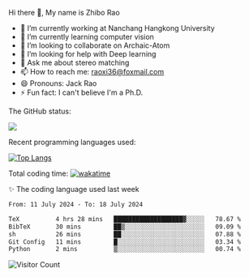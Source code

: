 Hi there 👋, My name is Zhibo Rao
- 🔭 I’m currently working at Nanchang Hangkong University
- 🌱 I’m currently learning computer vision
- 👯 I’m looking to collaborate on Archaic-Atom
- 🤔 I’m looking for help with Deep learning
- 💬 Ask me about stereo matching
- 📫 How to reach me: raoxi36@foxmail.com
- 😄 Pronouns: Jack Rao
- ⚡ Fun fact: I can't believe I'm a Ph.D.

The GitHub status:

![](https://github-readme-stats.vercel.app/api?username=ZhiboRao)

Recent programming languages used:

[![Top Langs](https://github-readme-stats.vercel.app/api/top-langs/?username=ZhiboRao&layout=compact)](https://github.com/anuraghazra/github-readme-stats)

Total coding time: [![wakatime](https://wakatime.com/badge/user/51ec5ec7-4742-4243-9eea-732ade32c0b7.svg)](https://wakatime.com/@51ec5ec7-4742-4243-9eea-732ade32c0b7)

✨ The coding language used last week 
<!--START_SECTION:waka-->

```txt
From: 11 July 2024 - To: 18 July 2024

TeX          4 hrs 28 mins   ███████████████████▓░░░░░   78.67 %
BibTeX       30 mins         ██▒░░░░░░░░░░░░░░░░░░░░░░   09.09 %
sh           26 mins         ██░░░░░░░░░░░░░░░░░░░░░░░   07.88 %
Git Config   11 mins         █░░░░░░░░░░░░░░░░░░░░░░░░   03.34 %
Python       2 mins          ▒░░░░░░░░░░░░░░░░░░░░░░░░   00.74 %
```

<!--END_SECTION:waka-->

![Visitor Count](https://profile-counter.glitch.me/Raohaocheng/count.svg)
